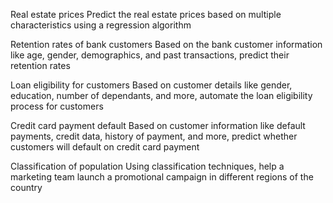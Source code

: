 Real estate prices
Predict the real estate prices based on multiple characteristics using a regression algorithm

Retention rates of bank customers
Based on the bank customer information like age, gender, demographics, and past transactions, predict their retention rates


Loan eligibility for customers
Based on customer details like gender, education, number of dependants, and more, automate the loan eligibility process for customers

Credit card payment default
Based on customer information like default payments, credit data, history of payment, and more, predict whether customers will default on credit card payment


Classification of population
Using classification techniques, help a marketing team launch a promotional campaign in different regions of the country
